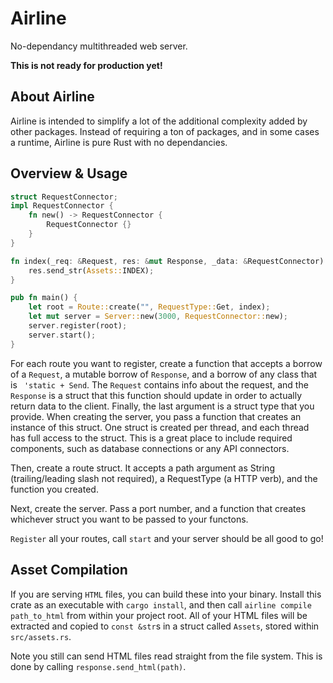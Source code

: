 # Airline
No-dependancy multithreaded web server.

**This is not ready for production yet!**

## About Airline
Airline is intended to simplify a lot of the additional complexity added by other packages. Instead of requiring a ton of packages, and in some cases a runtime, Airline is pure Rust with no dependancies.

## Overview & Usage
```rust
struct RequestConnector;
impl RequestConnector { 
    fn new() -> RequestConnector {
        RequestConnector {}
    }
}

fn index(_req: &Request, res: &mut Response, _data: &RequestConnector) {
    res.send_str(Assets::INDEX);
}

pub fn main() {
    let root = Route::create("", RequestType::Get, index);
    let mut server = Server::new(3000, RequestConnector::new);
    server.register(root);
    server.start();
}
```

For each route you want to register, create a function that accepts a borrow of a `Request`, a mutable borrow of `Response`, and a borrow of any class that is `
'static + Send`. The `Request` contains info about the request, and the `Response` is a struct that this function should update in order to actually return data to the client. Finally, the last argument is a struct type that you provide. When creating the server, you pass a function that creates an instance of this struct. One struct is created per thread, and each thread has full access to the struct. This is a great place to include required components, such as database connections or any API connectors.

Then, create a route struct. It accepts a path argument as String (trailing/leading slash not required), a RequestType (a HTTP verb), and the function you created.

Next, create the server. Pass a port number, and a function that creates whichever struct you want to be passed to your functons.

`Register` all your routes, call `start` and your server should be all good to go!

## Asset Compilation

If you are serving `HTML` files, you can build these into your binary. Install this crate as an executable with `cargo install`, and then call `airline compile path_to_html` from within your project root. All of your HTML files will be extracted and copied to `const &str`s in a struct called `Assets`, stored within `src/assets.rs`.

Note you still can send HTML files read straight from the file system. This is done by calling `response.send_html(path)`.
